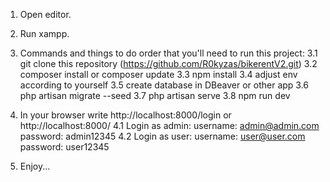 1. Open editor.
2. Run xampp.
3. Commands and things to do order that you'll need to run this project:
    3.1 git clone this repository (https://github.com/R0kyzas/bikerentV2.git)
    3.2 composer install or composer update
    3.3 npm install
    3.4 adjust env according to yourself
    3.5 create database in DBeaver or other app
    3.6 php artisan migrate --seed
    3.7 php artisan serve
    3.8 npm run dev

4. In your browser write http://localhost:8000/login or http://localhost:8000/
    4.1 Login as admin:
        username: admin@admin.com
        password: admin12345
    4.2 Login as user:
        username: user@user.com
        password: user12345

5. Enjoy...